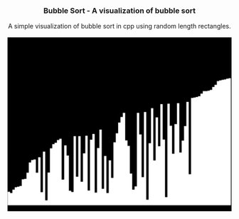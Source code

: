 <h3 align="center">Bubble Sort - A visualization of bubble sort</h3>
<p align="center">A simple visualization of bubble sort in cpp using random length rectangles.
<br /> <br />
<img src="bubblesortvisualizataion.png"></img>
    
